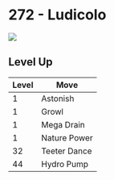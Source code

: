 # 272 - Ludicolo
![][272]

## Level Up

Level | Move
---   | ---
  1   | Astonish
  1   | Growl
  1   | Mega Drain
  1   | Nature Power
 32   | Teeter Dance
 44   | Hydro Pump

[272]: ../img/pokemon/272.png
